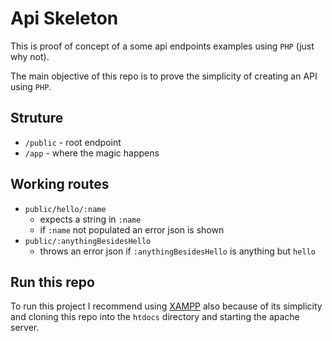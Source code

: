 # Api Skeleton

This is proof of concept of a some api endpoints examples using `PHP` (just why not).

The main objective of this repo is to prove the simplicity of creating an API using `PHP`.

## Struture

- `/public` - root endpoint
- `/app` - where the magic happens

## Working routes

- `public/hello/:name`
    - expects a string in `:name`
    - if `:name` not populated an error json is shown
- `public/:anythingBesidesHello`
    - throws an error json if `:anythingBesidesHello` is anything but `hello`

## Run this repo

To run this project I recommend using [XAMPP](https://www.apachefriends.org/index.html) also because of its simplicity and cloning this repo into the `htdocs` directory and starting the apache server.
